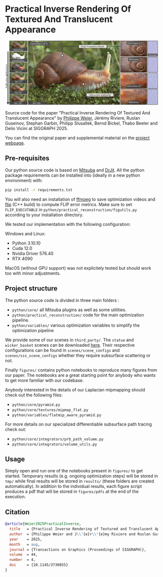 # Practical Inverse Rendering Of Textured And Translucent Appearance

![Alt text](./figures/images/teaser.jpg "Teaser")

Source code for the paper "Practical Inverse Rendering Of Textured And Translucent Appearance" by [Philippe Weier](https://weiphil.github.io/portfolio/), Jérémy Riviere, Ruslan Guseinov, Stephan Garbin, Philipp Slusallek, Bernd Bickel, Thabo Beeler and Delio Vicini at SIGGRAPH 2025.

You can find the original paper and supplemental material on the [project webpage](https://weiphil.github.io/portfolio/practical_reconstruction).

## Pre-requisites

Our python source code is based on [Mitsuba](https://github.com/mitsuba-renderer/mitsuba3) and [DrJit](https://github.com/mitsuba-renderer/drjit).
All the python package requirements can be installed into (ideally in a new python environment) with:
```bash
pip install -r requirements.txt
```
You will also need an installation of [ffmpeg](https://ffmpeg.org/) to save optimization videos and [flip](https://github.com/NVlabs/flip) (C++ build) to compute FLIP error metrics. Make sure to set `FLIP_EXECUTABLE` in `python/practical_reconstruction/figutils.py` according to your installation directory.

We tested our implementation with the following configuration:

Windows and Linux:
- Python 3.10.10
- Cuda 12.0
- Nvidia Driver 576.40
- RTX 4090

MacOS (without GPU support) was not explicitely tested but should work too with minor adjustments.

## Project structure

The python source code is divided in three main folders :

- `python/core/` all Mitsuba plugins as well as some utilities.
- `python/practical_reconstruction/` code for the main optimization pipeline.
- `python/variables/` various optimization variables to simplify the optimization pipeline

We provide some of our scenes in `third_party/`. The `statue` and `wicker_basket` scenes can be downloaded [here](https://oc.cs.uni-saarland.de/index.php/s/8tw83k7QAaXDKcb). Their respective configurations can be found in `scenes/scene_configs` and `scenes/sss_scene_configs` whether they require subsurface scattering or not.

Finally `figures/` contains python notebooks to reproduce many figures from our paper. The notebooks are a great starting point for anybody who wants to get more familiar with our codebase.

Anybody interested in the details of our Laplacian mipmapping should check out the following files:

- `python/core/pyramid.py`
- `python/core/textures/mipmap_flat.py`
- `python/variables/flatmip_aware_pyramid.py`

For more details on our specialized differentiable subsurface path tracing check out:

- `python/core/integrators/prb_path_volume.py`
- `python/core/integrators/volume_utils.py`

## Usage

Simply open and run one of the notebooks present in `figures/` to get started. Temporary results (e.g. ongoing optimization steps) will be stored in `tmp/` while final results will be stored in `results/` (these folders are created automatically). In addition to the individual results, each figure script produces a pdf that will be stored in `figures/pdfs` at the end of the execution.

## Citation

```bibtex
@article{Weier2025PracticalInverse,
  title   = {Practical Inverse Rendering of Textured and Translucent Appearance},
  author  = {Philippe Weier and J\\'{e}r\\'{e}my Riviere and Ruslan Guseinov and Stephan Garbin and Philipp Slusallek and Bernd Bickel and Thabo Beeler and Delio Vicini},
  year    = 2025,
  month   = aug,
  journal = {Transactions on Graphics (Proceedings of SIGGRAPH)},
  volume  = 44,
  number  = 4,
  doi     = {10.1145/3730855}
}
```